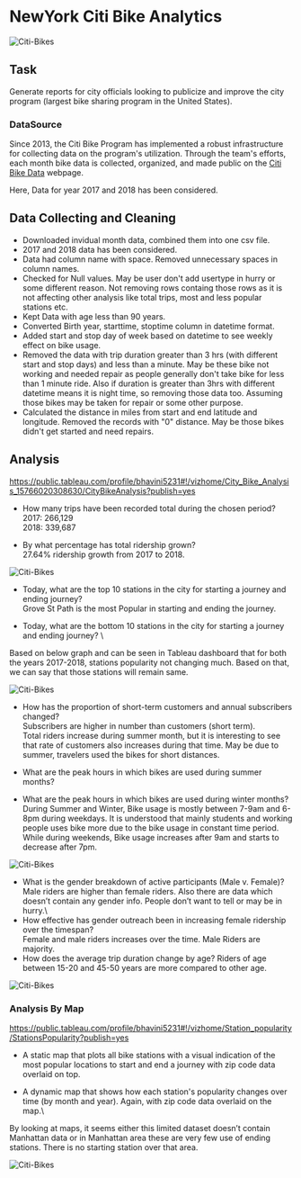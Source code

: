 # NewYork Citi Bike Analytics

![Citi-Bikes](Images/citi-bike-station-bikes.jpg)

## Task
Generate reports for city officials looking to publicize and improve the city program (largest bike sharing program in the United States).

### DataSource
Since 2013, the Citi Bike Program has implemented a robust infrastructure for collecting data on the program's utilization. Through the team's efforts, each month bike data is collected, organized, and made public on the [Citi Bike Data](https://www.citibikenyc.com/system-data) webpage.

Here, Data for year 2017 and 2018 has been considered.

## Data Collecting and Cleaning
* Downloaded invidual month data, combined them into one csv file.
* 2017 and 2018 data has been considered.
* Data had column name with space. Removed unnecessary spaces in column names.
* Checked for Null values. May be user don't add usertype in hurry or some different reason. Not removing rows containg those rows as it is not affecting other analysis like total trips, most and less popular stations etc.
* Kept Data with age less than 90 years.
* Converted Birth year, starttime, stoptime column in datetime format.
* Added start and stop day of week based on datetime to see weekly effect on bike usage.
* Removed the data with trip duration greater than 3 hrs (with different start and stop days) and less than a minute. May be these bike not working and needed repair as people generally don't take bike for less than 1 minute ride. Also if duration is greater than 3hrs with different datetime means it is night time, so removing those data too. Assuming those bikes may be taken for repair or some other purpose.
* Calculated the distance in miles from start and end latitude and longitude. Removed the records with "0" distance. May be those bikes didn't get started and need repairs.


## Analysis
https://public.tableau.com/profile/bhavini5231#!/vizhome/City_Bike_Analysis_15766020308630/CityBikeAnalysis?publish=yes

* How many trips have been recorded total during the chosen period?\
2017: 266,129\
2018: 339,687

* By what percentage has total ridership grown?\
27.64% ridership growth from 2017 to 2018.

![Citi-Bikes](Images/Percentagechangeinridership.png)

* Today, what are the top 10 stations in the city for starting a journey and ending journey?\
    Grove St Path is the most Popular in starting and ending the journey.

* Today, what are the bottom 10 stations in the city for starting a journey and ending journey? \

Based on below graph and can be seen in Tableau dashboard that for both the years 2017-2018, stations popularity not changing much. Based on that, we can say that those stations will remain same.

![Citi-Bikes](Images/Top-BottomStart-EndStations.png)


* How has the proportion of short-term customers and annual subscribers changed?\
Subscribers are higher in number than customers (short term).\
Total riders increase during summer month, but it is interesting to see that rate of customers also increases during that time. May be due to summer, travelers used the bikes for short distances.

* What are the peak hours in which bikes are used during summer months?
* What are the peak hours in which bikes are used during winter months?\
During Summer and Winter, Bike usage is mostly between 7-9am and 6-8pm during weekdays. It is understood that mainly students and working people uses bike more due to the bike usage in constant time period.\
While during weekends, Bike usage increases after 9am and starts to decrease after 7pm.

![Citi-Bikes](Images/BikeUsageInsummer-winter-perday.png)

* What is the gender breakdown of active participants (Male v. Female)?\
 Male riders are higher than female riders. Also there are data which doesn’t contain any gender info. People don’t want to tell or may be in hurry.\
* How effective has gender outreach been in increasing female ridership over the timespan?\
Female and male riders increases over the time. Male Riders are majority.
* How does the average trip duration change by age?
Riders of age between 15-20 and 45-50 years are more compared to other age.

![Citi-Bikes](Images/TripDuration-NoOfTripsByAge-Gender.png)

### Analysis By Map

https://public.tableau.com/profile/bhavini5231#!/vizhome/Station_popularity/StationsPopularity?publish=yes

* A static map that plots all bike stations with a visual indication of the most popular locations to start and end a journey with zip code data overlaid on top.

* A dynamic map that shows how each station's popularity changes over time (by month and year). Again, with zip code data overlaid on the map.\

By looking at maps, it seems either this limited dataset doesn’t contain Manhattan data or in Manhattan area these are very few use of ending stations. There is no starting station over that area.

![Citi-Bikes](Images/StationPopularityOverTime.png)





